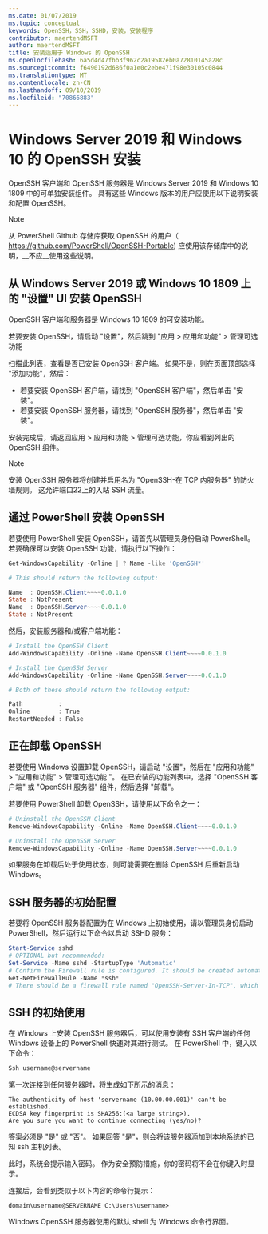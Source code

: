 ```yaml
---
ms.date: 01/07/2019
ms.topic: conceptual
keywords: OpenSSH，SSH，SSHD，安装，安装程序
contributor: maertendMSFT
author: maertendMSFT
title: 安装适用于 Windows 的 OpenSSH
ms.openlocfilehash: 6a5d4d47fbb3f962c2a19582eb0a72810145a28c
ms.sourcegitcommit: f6490192d686f0a1e0c2ebe471f98e30105c0844
ms.translationtype: MT
ms.contentlocale: zh-CN
ms.lasthandoff: 09/10/2019
ms.locfileid: "70866883"
---
```

# <a name="installation-of-openssh-for-windows-server-2019-and-windows-10"></a>Windows Server 2019 和 Windows 10 的 OpenSSH 安装 #

OpenSSH 客户端和 OpenSSH 服务器是 Windows Server 2019 和 Windows 10 1809 中的可单独安装组件。
具有这些 Windows 版本的用户应使用以下说明安装和配置 OpenSSH。 

> [!NOTE] 
> 从 PowerShell Github 存储库获取 OpenSSH 的用户（ https://github.com/PowerShell/OpenSSH-Portable) 应使用该存储库中的说明，__不应__使用这些说明。 


## <a name="installing-openssh-from-the-settings-ui-on-windows-server-2019-or-windows-10-1809"></a>从 Windows Server 2019 或 Windows 10 1809 上的 "设置" UI 安装 OpenSSH

OpenSSH 客户端和服务器是 Windows 10 1809 的可安装功能。 

若要安装 OpenSSH，请启动 "设置"，然后跳到 "应用 > 应用和功能" > 管理可选功能 

扫描此列表，查看是否已安装 OpenSSH 客户端。 如果不是，则在页面顶部选择 "添加功能"，然后： 

* 若要安装 OpenSSH 客户端，请找到 "OpenSSH 客户端"，然后单击 "安装"。 
* 若要安装 OpenSSH 服务器，请找到 "OpenSSH 服务器"，然后单击 "安装"。 

安装完成后，请返回应用 > 应用和功能 > 管理可选功能，你应看到列出的 OpenSSH 组件。

> [!NOTE]
> 安装 OpenSSH 服务器将创建并启用名为 "OpenSSH-在 TCP 内服务器" 的防火墙规则。 这允许端口22上的入站 SSH 流量。 

## <a name="installing-openssh-with-powershell"></a>通过 PowerShell 安装 OpenSSH 

若要使用 PowerShell 安装 OpenSSH，请首先以管理员身份启动 PowerShell。
若要确保可以安装 OpenSSH 功能，请执行以下操作：

```powershell
Get-WindowsCapability -Online | ? Name -like 'OpenSSH*'

# This should return the following output:

Name  : OpenSSH.Client~~~~0.0.1.0
State : NotPresent
Name  : OpenSSH.Server~~~~0.0.1.0
State : NotPresent
```

然后，安装服务器和/或客户端功能：

```powershell
# Install the OpenSSH Client
Add-WindowsCapability -Online -Name OpenSSH.Client~~~~0.0.1.0

# Install the OpenSSH Server
Add-WindowsCapability -Online -Name OpenSSH.Server~~~~0.0.1.0

# Both of these should return the following output:

Path          :
Online        : True
RestartNeeded : False
```

## <a name="uninstalling-openssh"></a>正在卸载 OpenSSH

若要使用 Windows 设置卸载 OpenSSH，请启动 "设置"，然后在 "应用和功能" > "应用和功能" > 管理可选功能 "。 在已安装的功能列表中，选择 "OpenSSH 客户端" 或 "OpenSSH 服务器" 组件，然后选择 "卸载"。

若要使用 PowerShell 卸载 OpenSSH，请使用以下命令之一：

```powershell
# Uninstall the OpenSSH Client
Remove-WindowsCapability -Online -Name OpenSSH.Client~~~~0.0.1.0

# Uninstall the OpenSSH Server
Remove-WindowsCapability -Online -Name OpenSSH.Server~~~~0.0.1.0
```

如果服务在卸载后处于使用状态，则可能需要在删除 OpenSSH 后重新启动 Windows。


## <a name="initial-configuration-of-ssh-server"></a>SSH 服务器的初始配置

若要将 OpenSSH 服务器配置为在 Windows 上初始使用，请以管理员身份启动 PowerShell，然后运行以下命令以启动 SSHD 服务：

```powershell
Start-Service sshd
# OPTIONAL but recommended:
Set-Service -Name sshd -StartupType 'Automatic'
# Confirm the Firewall rule is configured. It should be created automatically by setup. 
Get-NetFirewallRule -Name *ssh*
# There should be a firewall rule named "OpenSSH-Server-In-TCP", which should be enabled 
```

## <a name="initial-use-of-ssh"></a>SSH 的初始使用

在 Windows 上安装 OpenSSH 服务器后，可以使用安装有 SSH 客户端的任何 Windows 设备上的 PowerShell 快速对其进行测试。 在 PowerShell 中，键入以下命令： 

```powershell
Ssh username@servername
```

第一次连接到任何服务器时，将生成如下所示的消息：

```
The authenticity of host 'servername (10.00.00.001)' can't be established.
ECDSA key fingerprint is SHA256:(<a large string>).
Are you sure you want to continue connecting (yes/no)?
```

答案必须是 "是" 或 "否"。 如果回答 "是"，则会将该服务器添加到本地系统的已知 ssh 主机列表。

此时，系统会提示输入密码。 作为安全预防措施，你的密码将不会在你键入时显示。 

连接后，会看到类似于以下内容的命令行提示：

```
domain\username@SERVERNAME C:\Users\username>
```

Windows OpenSSH 服务器使用的默认 shell 为 Windows 命令行界面。 

